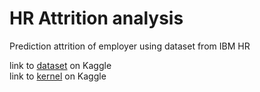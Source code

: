 # HR Attrition analysis
Prediction attrition of employer using dataset from IBM HR

link to [dataset](https://www.kaggle.com/pavansubhasht/ibm-hr-analytics-attrition-dataset) on Kaggle <br>
link to [kernel](https://www.kaggle.com/evgeniyhyzla/predicting-attrition-with-sgdclassifier-and-svm) on Kaggle


